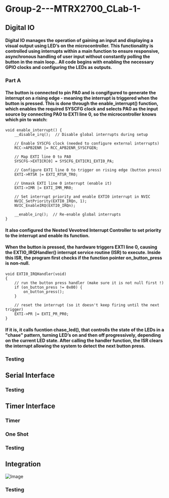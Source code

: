 # Group-2---MTRX2700_CLab-1-
## Digital IO 
#### Digital IO manages the operation of gaining an input and displaying a visual output using LED’s on the microcontroller. This functionality is controlled using interrupts within a main function to ensure responsive, asynchronous handling of user input without constantly polling the button in the main loop.. All code begins with enabling the necessary GPIO clocks and configuring the LEDs as outputs.

### Part A 
#### The button is connected to pin PA0 and is congifgured to generate the interrupt on a rising edge - meaning the interrupt is triggered when the button is pressed. This is done through the enable_interrupt() function, which enables the required SYSCFG clock and selects PA0 as the input source by connecting PA0 to EXTI line 0, so the microcontroller knows which pin to watch: 
```
void enable_interrupt() {
    __disable_irq();  // Disable global interrupts during setup

    // Enable SYSCFG clock (needed to configure external interrupts)
    RCC->APB2ENR |= RCC_APB2ENR_SYSCFGEN;

    // Map EXTI line 0 to PA0
    SYSCFG->EXTICR[0] = SYSCFG_EXTICR1_EXTI0_PA;

    // Configure EXTI line 0 to trigger on rising edge (button press)
    EXTI->RTSR |= EXTI_RTSR_TR0;

    // Unmask EXTI line 0 interrupt (enable it)
    EXTI->IMR |= EXTI_IMR_MR0;

    // Set interrupt priority and enable EXTI0 interrupt in NVIC
    NVIC_SetPriority(EXTI0_IRQn, 1);
    NVIC_EnableIRQ(EXTI0_IRQn);

    __enable_irq();  // Re-enable global interrupts
}
```
#### It also configured the Nested Vevotred Interrupt Controller to set priority to the interrupt and enable its function. 

#### When the button is pressed, the hardware triggers EXTI line 0, causing the EXTI0_IRQHandler() interrupt service routine (ISR) to execute. Inside this ISR, the program first checks if the function pointer on_button_press is non-null.
```
void EXTI0_IRQHandler(void)
{
	// run the button press handler (make sure it is not null first !)
	if (on_button_press != 0x00) {
		on_button_press();
	}

	// reset the interrupt (so it doesn't keep firing until the next trigger)
	EXTI->PR |= EXTI_PR_PR0;
}
```
#### If it is, it calls fucntion chase_led(), that controlls the state of the LEDs in a "chase" pattern, turning LED’s on and then off progressively, depending on the current LED state.  After calling the handler function, the ISR clears the interrupt allowing the system to detect the next button press.

### Testing 

## Serial Interface 

### Testing 

## Timer Interface
### Timer 
### One Shot 
### Testing 

## Integration 
![Image](https://github.com/user-attachments/assets/0ebd02c1-add6-4da5-9c6d-872a68a26e80)

### Testing 
